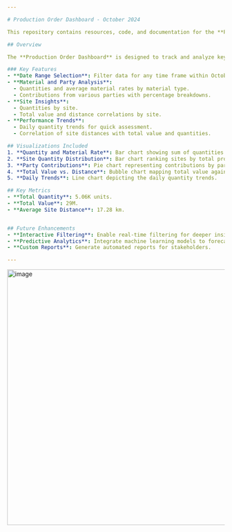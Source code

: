 ```yaml
---

# Production Order Dashboard - October 2024

This repository contains resources, code, and documentation for the **Production Order Dashboard** for October 2024. The dashboard visualizes production-related data, providing actionable insights into material quantities, site performance, party contributions, and logistics efficiency.

## Overview

The **Production Order Dashboard** is designed to track and analyze key metrics for production orders over a specified period. The visualizations help stakeholders monitor performance and optimize operations.

### Key Features
- **Date Range Selection**: Filter data for any time frame within October 2024.
- **Material and Party Analysis**:
  - Quantities and average material rates by material type.
  - Contributions from various parties with percentage breakdowns.
- **Site Insights**:
  - Quantities by site.
  - Total value and distance correlations by site.
- **Performance Trends**:
  - Daily quantity trends for quick assessment.
  - Correlation of site distances with total value and quantities.

## Visualizations Included
1. **Quantity and Material Rate**: Bar chart showing sum of quantities and average rates for each material type.
2. **Site Quantity Distribution**: Bar chart ranking sites by total production quantity.
3. **Party Contributions**: Pie chart representing contributions by parties, showing percentage and quantity data.
4. **Total Value vs. Distance**: Bubble chart mapping total value against site distance and quantity.
5. **Daily Trends**: Line chart depicting the daily quantity trends.

## Key Metrics
- **Total Quantity**: 5.06K units.
- **Total Value**: 29M.
- **Average Site Distance**: 17.28 km.


## Future Enhancements
- **Interactive Filtering**: Enable real-time filtering for deeper insights.
- **Predictive Analytics**: Integrate machine learning models to forecast production trends.
- **Custom Reports**: Generate automated reports for stakeholders.

---
```

<img width="593" alt="image" src="https://github.com/user-attachments/assets/12111f31-6a4f-44be-b412-36906b1d66ba">

